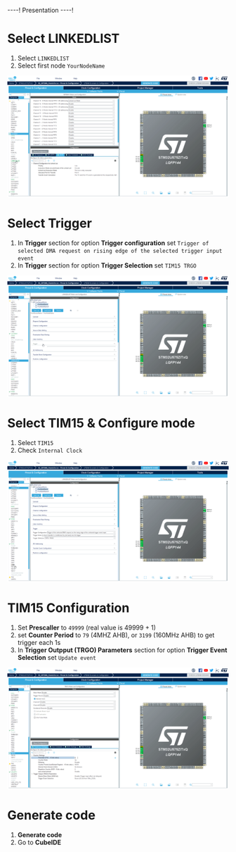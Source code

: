 ----!
Presentation
----!

# Select LINKEDLIST

1. Select `LINKEDLIST`
2. Select first node `YourNodeName`

![node selction](./img/22_03_14_153.gif)

# Select Trigger

   1. In **Trigger** section for option **Trigger configuration** set `Trigger of selected DMA request on rising edge of the selected trigger input event`
   2. In **Trigger** section for option **Trigger Selection** set `TIM15 TRGO`

![trigger selction](./img/22_03_14_157.gif)

# Select  TIM15 & Configure mode 

1. Select `TIM15`
2. Check `Internal Clock`

![tim15 selction](./img/22_03_14_161.gif)

# TIM15 Configuration

1. Set **Prescaller** to `49999` (real value is 49999 + 1)
2. set **Counter Period** to `79` (4MHZ AHB), or `3199` (160MHz AHB) to get trigger each 1s
3. In **Trigger Outpput (TRGO) Parameters** section for option **Trigger Event Selection** set `Update event`

![tim15 configuration](./img/22_03_14_167.gif)

# Generate code 

1. **Generate code**
2. Go to **CubeIDE**
